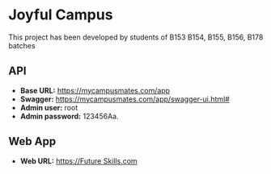 # Joyful Campus

This project has been developed by students of B153 B154, B155, B156, B178 batches 

## API
* **Base URL:** https://mycampusmates.com/app
* **Swagger:** https://mycampusmates.com/app/swagger-ui.html#
* **Admin user:** root
* **Admin password:** 123456Aa.


## Web App
* **Web URL:** [https://Future Skills.com](https://joyfulcampus.com)

